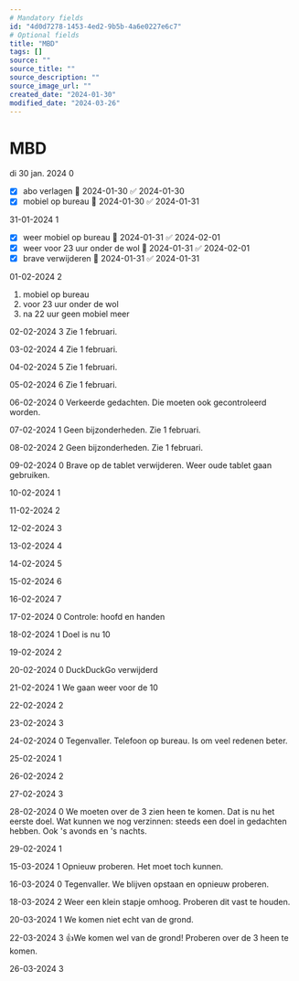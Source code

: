 ```yaml
---
# Mandatory fields
id: "4d0d7278-1453-4ed2-9b5b-4a6e0227e6c7"
# Optional fields
title: "MBD"
tags: []
source: ""
source_title: ""
source_description: ""
source_image_url: ""
created_date: "2024-01-30"
modified_date: "2024-03-26"
---
```

# MBD
di 30 jan.  2024 0
- [x] abo verlagen 📅 2024-01-30 ✅ 2024-01-30
- [x] mobiel op bureau 📅 2024-01-30 ✅ 2024-01-31

31-01-2024 1
- [x] weer mobiel op bureau 📅 2024-01-31 ✅ 2024-02-01
- [x] weer voor 23 uur onder de wol 📅 2024-01-31 ✅ 2024-02-01
- [x] brave verwijderen 📅 2024-01-31 ✅ 2024-01-31

01-02-2024 2
1. mobiel op bureau 
2. voor 23 uur onder de wol 
3. na 22 uur geen mobiel meer 

02-02-2024 3
Zie 1 februari.

03-02-2024 4
Zie 1 februari.

04-02-2024 5
Zie 1 februari.

05-02-2024 6
Zie 1 februari.

06-02-2024 0
Verkeerde gedachten. Die moeten ook gecontroleerd worden.

07-02-2024 1
Geen bijzonderheden. Zie 1 februari.

08-02-2024 2
Geen bijzonderheden. Zie 1 februari.

09-02-2024 0
Brave op de tablet verwijderen.
Weer oude tablet gaan gebruiken.

10-02-2024 1

11-02-2024 2

12-02-2024 3

13-02-2024 4

14-02-2024 5

15-02-2024 6

16-02-2024 7

17-02-2024 0
Controle: hoofd en handen

18-02-2024 1
Doel is nu 10 

19-02-2024 2

20-02-2024 0
DuckDuckGo verwijderd 

21-02-2024 1
We gaan weer voor de 10

22-02-2024 2

23-02-2024 3

24-02-2024 0
Tegenvaller. Telefoon op bureau. Is om veel redenen beter.

25-02-2024 1

26-02-2024 2

27-02-2024 3

28-02-2024 0
We moeten over de 3 zien heen te komen. Dat is nu het eerste doel. Wat kunnen we nog verzinnen: steeds een doel in gedachten hebben. Ook 's avonds en 's nachts.

29-02-2024 1

15-03-2024 1
Opnieuw proberen. Het moet toch kunnen.

16-03-2024 0
Tegenvaller. We blijven opstaan en opnieuw proberen.

18-03-2024 2
Weer een klein stapje omhoog. Proberen dit vast te houden.

20-03-2024 1
We komen niet echt van de grond.

22-03-2024 3
👍We komen wel van de grond! Proberen over de 3 heen te komen.

26-03-2024 3